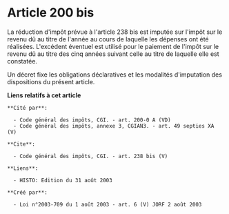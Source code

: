 # Article 200 bis

La réduction d'impôt prévue à l'article 238 bis est imputée sur l'impôt sur le revenu dû au titre de l'année au cours de
laquelle les dépenses ont été réalisées. L'excédent éventuel est utilisé pour le paiement de l'impôt sur le revenu dû au
titre des cinq années suivant celle au titre de laquelle elle est constatée. 

Un décret fixe les obligations déclaratives et les modalités d'imputation des dispositions du présent article.

**Liens relatifs à cet article**

	**Cité par**:

	  - Code général des impôts, CGI. - art. 200-0 A (VD)
	  - Code général des impôts, annexe 3, CGIAN3. - art. 49 septies XA (V)

	**Cite**:

	  - Code général des impôts, CGI. - art. 238 bis (V)

	**Liens**:

	  - HISTO: Edition du 31 août 2003

	**Créé par**:

	  - Loi n°2003-709 du 1 août 2003 - art. 6 (V) JORF 2 août 2003
